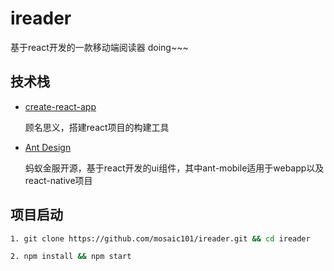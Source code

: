 # ireader
基于react开发的一款移动端阅读器  doing~~~

## 技术栈

- [create-react-app](https://github.com/facebookincubator/create-react-app)

    顾名思义，搭建react项目的构建工具
- [Ant Design](https://github.com/ant-design/ant-design/blob/master/README-zh_CN.md)

    蚂蚁金服开源，基于react开发的ui组件，其中ant-mobile适用于webapp以及react-native项目


## 项目启动
```bash
1. git clone https://github.com/mosaic101/ireader.git && cd ireader

2. npm install && npm start
```
